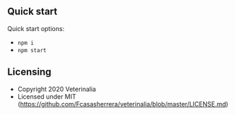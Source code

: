 ## Quick start

Quick start options:

- `npm i `
- `npm start`

## Licensing

- Copyright 2020 Veterinalia
- Licensed under MIT (https://github.com/Fcasasherrera/veterinalia/blob/master/LICENSE.md)